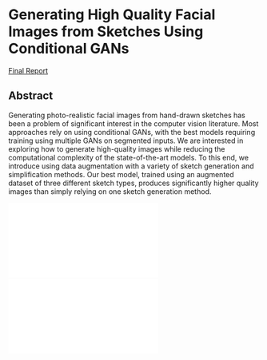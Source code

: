 # Generating High Quality Facial Images from Sketches Using Conditional GANs
[Final Report](final_report.pdf)

## Abstract
Generating photo-realistic facial images from hand-drawn sketches has been a problem of significant interest in the computer vision literature. Most approaches rely on using conditional GANs, with the best models requiring training using multiple GANs on
segmented inputs. We are interested in exploring how to generate high-quality images while reducing the computational complexity of the state-of-the-art models. To this end, we introduce using data augmentation with a variety of sketch generation and simplification methods. Our best model, trained using an augmented dataset of three different sketch types, produces significantly higher quality images than simply relying on one sketch generation method.

![figure1](/figures/table_1_cropped.pdf)
![figure2](/figures/table_2_cropped.pdf)
